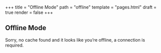 +++
title = "Offline Mode"
path = "offline"
template = "pages.html"
draft = true
render = false
+++

## Offline Mode

Sorry, no cache found and it looks like you’re offline, a connection is required.
